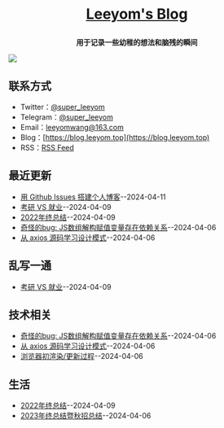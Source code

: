 **<p align="center">[Leeyom's Blog](https://blog.leeyom.top)</p>**
====

**<p align="center">用于记录一些幼稚的想法和脑残的瞬间</p>**
[![](https://raw.githubusercontent.com/superleeyom/blog/main/img/IMG_216.JPEG)](https://blog.leeyom.top)

## 联系方式
- Twitter：[@super_leeyom](https://twitter.com/super_leeyom)
- Telegram：[@super_leeyom](https://t.me/super_leeyom)
- Email：[leeyomwang@163.com](mailto:leeyomwang@163.com)
- Blog：[https://blog.leeyom.top](https://blog.leeyom.top)
- RSS：[RSS Feed](https://raw.githubusercontent.com/mengqiuleo/mengqiuleo.github.io/master/feed.xml)

## 最近更新
- [用 Github Issues 搭建个人博客](https://github.com/mengqiuleo/mengqiuleo.github.io/issues/7)--2024-04-11
- [考研 VS 就业](https://github.com/mengqiuleo/mengqiuleo.github.io/issues/6)--2024-04-09
- [2022年终总结](https://github.com/mengqiuleo/mengqiuleo.github.io/issues/5)--2024-04-09
- [奇怪的bug: JS数组解构赋值变量存在依赖关系](https://github.com/mengqiuleo/mengqiuleo.github.io/issues/4)--2024-04-06
- [从 axios 源码学习设计模式](https://github.com/mengqiuleo/mengqiuleo.github.io/issues/3)--2024-04-06
## 乱写一通
- [考研 VS 就业](https://github.com/mengqiuleo/mengqiuleo.github.io/issues/6)--2024-04-09
## 技术相关
- [奇怪的bug: JS数组解构赋值变量存在依赖关系](https://github.com/mengqiuleo/mengqiuleo.github.io/issues/4)--2024-04-06
- [从 axios 源码学习设计模式](https://github.com/mengqiuleo/mengqiuleo.github.io/issues/3)--2024-04-06
- [浏览器初渲染/更新过程](https://github.com/mengqiuleo/mengqiuleo.github.io/issues/2)--2024-04-06
## 生活
- [2022年终总结](https://github.com/mengqiuleo/mengqiuleo.github.io/issues/5)--2024-04-09
- [2023年终总结暨秋招总结](https://github.com/mengqiuleo/mengqiuleo.github.io/issues/1)--2024-04-06
